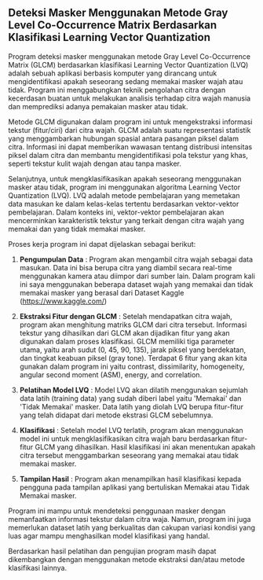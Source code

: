 ## Deteksi Masker Menggunakan Metode Gray Level Co-Occurrence Matrix Berdasarkan Klasifikasi Learning Vector Quantization

Program deteksi masker menggunakan metode Gray Level Co-Occurrence Matrix (GLCM) berdasarkan klasifikasi Learning Vector Quantization (LVQ) adalah sebuah aplikasi berbasis komputer yang dirancang untuk mengidentifikasi apakah seseorang sedang memakai masker wajah atau tidak. Program ini menggabungkan teknik pengolahan citra dengan kecerdasan buatan untuk melakukan analisis terhadap citra wajah manusia dan memprediksi adanya pemakaian masker atau tidak.

Metode GLCM digunakan dalam program ini untuk mengekstraksi informasi tekstur (fitur/ciri) dari citra wajah. GLCM adalah suatu representasi statistik yang menggambarkan hubungan spasial antara pasangan piksel dalam citra. Informasi ini dapat memberikan wawasan tentang distribusi intensitas piksel dalam citra dan membantu mengidentifikasi pola tekstur yang khas, seperti tekstur kulit wajah dengan atau tanpa masker.

Selanjutnya, untuk mengklasifikasikan apakah seseorang menggunakan masker atau tidak, program ini menggunakan algoritma Learning Vector Quantization (LVQ). LVQ adalah metode pembelajaran yang memetakan data masukan ke dalam kelas-kelas tertentu berdasarkan vektor-vektor pembelajaran. Dalam konteks ini, vektor-vektor pembelajaran akan mencerminkan karakteristik tekstur yang terkait dengan citra wajah yang memakai  dan yang tidak memakai masker.

Proses kerja program ini dapat dijelaskan sebagai berikut:

1. **Pengumpulan Data** : Program akan mengambil citra wajah sebagai data masukan. Data ini bisa berupa citra yang diambil secara real-time menggunakan kamera atau diimpor dari sumber lain. Dalam program kali ini saya menggunakan beberapa dataset wajah yang memakai dan tidak memakai masker yang berasal dari  Dataset Kaggle (https://www.kaggle.com/) 

2. **Ekstraksi Fitur dengan GLCM** : Setelah mendapatkan citra wajah, program akan menghitung matriks GLCM dari citra tersebut. Informasi tekstur yang dihasilkan dari GLCM akan dijadikan fitur yang akan digunakan dalam proses klasifikasi. GLCM memiliki tiga parameter utama, yaitu arah sudut (0, 45, 90, 135), jarak piksel yang berdekatan, dan tingkat keabuan piksel (gray tone). Terdapat 6 fitur yang akan kita gunakan dalam program ini yaitu contrast, dissimilarity, homogeneity, angular second moment (ASM), energy, and correlation.

3. **Pelatihan Model LVQ** : Model LVQ akan dilatih menggunakan sejumlah data latih (training data) yang sudah diberi label yaitu 'Memakai' dan 'Tidak Memakai' masker. Data latih yang diolah LVQ berupa fitur-fitur yang telah didapat dari metode ekstrasi GLCM sebelumnya.

4. **Klasifikasi** : Setelah model LVQ terlatih, program akan menggunakan model ini untuk mengklasifikasikan citra wajah baru berdasarkan fitur-fitur GLCM yang dihasilkan. Hasil klasifikasi ini akan menentukan apakah citra tersebut menggambarkan seseorang yang memakai atau tidak memakai masker.

5. **Tampilan Hasil** : Program akan menampilkan hasil klasifikasi kepada pengguna pada tampilan aplikasi yang bertuliskan Memakai atau Tidak Memakai masker.

Program ini mampu untuk mendeteksi penggunaan masker dengan memanfaatkan informasi tekstur dalam citra waja. Namun, program ini juga memerlukan dataset latih yang berkualitas dan cakupan variasi kondisi yang luas agar mampu menghasilkan model klasifikasi yang handal.

Berdasarkan hasil pelatihan dan pengujian program masih dapat dikembangkan dengan menggunakan metode ekstraksi dan/atau metode klasifikasi lainnya.
